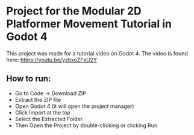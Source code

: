 # Project for the Modular 2D Platformer Movement Tutorial in Godot 4

This project was made for a tutorial video on Godot 4.
The video is found here: https://youtu.be/yzbxoZFsU2Y

## How to run:
- Go to Code -> Download ZIP
- Extract the ZIP file
- Open Godot 4 (it will open the project manager)
- Click Import at the top
- Select the Extracted Folder
- Then Open the Project by double-clicking or clicking Run
